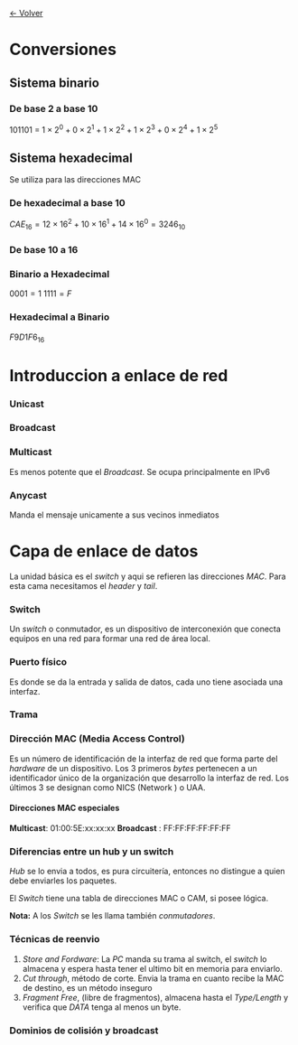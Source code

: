 [<- Volver](../RedesComputadora.md)
# Conversiones

## Sistema binario
### De base 2 a base 10

101101 = $1 \times 2^0 + 0 \times 2^1 + 1 \times 2^2 + 1 \times 2^3 + 0 \times 2^4 + 1 \times 2^5$

## Sistema hexadecimal

Se utiliza para las direcciones MAC

### De hexadecimal a base 10

$CAE_{16} = 12 \times 16^2 + 10 \times 16^1 + 14 \times 16^0 = 3246_{10}$

### De base 10 a 16

### Binario a Hexadecimal

$0001 = 1$
$1111 = F$
### Hexadecimal a Binario

$F9D1F6_{16}$

# Introduccion a enlace de red

### Unicast

### Broadcast

### Multicast

Es menos potente que el *Broadcast*. Se ocupa principalmente en IPv6
### Anycast

Manda el mensaje unicamente a sus vecinos inmediatos

# Capa de enlace de datos

La unidad básica es el *switch* y aqui se refieren las direcciones *MAC*. Para esta cama necesitamos el *header* y *tail*.

### Switch

Un *switch* o conmutador, es un dispositivo de interconexión que conecta equipos en una red para formar una red de área local.

### Puerto físico

Es donde se da la entrada y salida de datos, cada uno tiene asociada una interfaz.

### Trama

### Dirección MAC (Media Access Control)

Es un número de identificación de la interfaz de red que forma parte del *hardware* de un dispositivo.
Los 3 primeros *bytes* pertenecen a un identificador único de la organización que desarrollo la interfaz de red.
Los últimos 3 se designan como NICS (Network ) o UAA.

#### Direcciones MAC especiales

**Multicast**: 01:00:5E:xx:xx:xx
**Broadcast** : FF:FF:FF:FF:FF:FF

### Diferencias entre un hub y un switch

*Hub* se lo envia a todos, es pura circuitería, entonces no distingue a quien debe enviarles los paquetes.

El *Switch* tiene una tabla de direcciones MAC o CAM, si posee lógica.

**Nota:** A los *Switch* se les llama también *conmutadores*.

### Técnicas de reenvio

1. *Store and Fordware*: La *PC* manda su trama al switch, el *switch* lo almacena y espera hasta tener el ultimo bit en memoria para enviarlo.
2. *Cut through*, método de corte. Envia la trama en cuanto recibe la MAC de destino, es un método inseguro
3. *Fragment Free*, (libre de fragmentos), almacena hasta el *Type/Length* y verifica que *DATA* tenga al menos un byte.

### Dominios de colisión y broadcast
